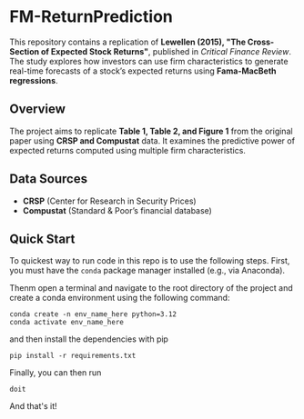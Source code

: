 # FM-ReturnPrediction

This repository contains a replication of **Lewellen (2015), "The Cross-Section of Expected Stock Returns"**, published in *Critical Finance Review*. The study explores how investors can use firm characteristics to generate real-time forecasts of a stock’s expected returns using **Fama-MacBeth regressions**.

## Overview
The project aims to replicate **Table 1, Table 2, and Figure 1** from the original paper using **CRSP and Compustat** data. It examines the predictive power of expected returns computed using multiple firm characteristics.

## Data Sources
- **CRSP** (Center for Research in Security Prices)
- **Compustat** (Standard & Poor’s financial database)


## Quick Start

To quickest way to run code in this repo is to use the following steps. First, you must have the `conda` package manager installed (e.g., via Anaconda).

Thenm open a terminal and navigate to the root directory of the project and create a 
conda environment using the following command:
```
conda create -n env_name_here python=3.12
conda activate env_name_here
```
and then install the dependencies with pip
```
pip install -r requirements.txt
```
Finally, you can then run 
```
doit
```
And that's it!